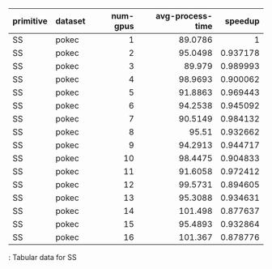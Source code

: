 | primitive   | dataset   |   num-gpus |   avg-process-time |   speedup |
|:------------|:----------|-----------:|-------------------:|----------:|
| SS          | pokec     |          1 |            89.0786 |  1        |
| SS          | pokec     |          2 |            95.0498 |  0.937178 |
| SS          | pokec     |          3 |            89.979  |  0.989993 |
| SS          | pokec     |          4 |            98.9693 |  0.900062 |
| SS          | pokec     |          5 |            91.8863 |  0.969443 |
| SS          | pokec     |          6 |            94.2538 |  0.945092 |
| SS          | pokec     |          7 |            90.5149 |  0.984132 |
| SS          | pokec     |          8 |            95.51   |  0.932662 |
| SS          | pokec     |          9 |            94.2913 |  0.944717 |
| SS          | pokec     |         10 |            98.4475 |  0.904833 |
| SS          | pokec     |         11 |            91.6058 |  0.972412 |
| SS          | pokec     |         12 |            99.5731 |  0.894605 |
| SS          | pokec     |         13 |            95.3088 |  0.934631 |
| SS          | pokec     |         14 |           101.498  |  0.877637 |
| SS          | pokec     |         15 |            95.4893 |  0.932864 |
| SS          | pokec     |         16 |           101.367  |  0.878776 |

: Tabular data for SS